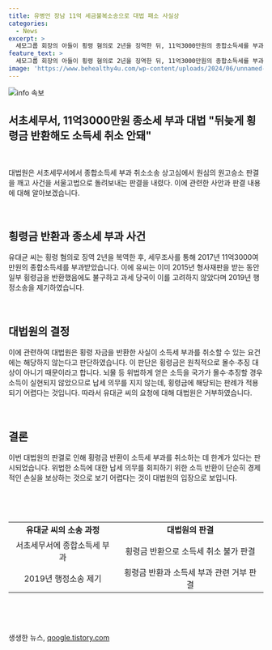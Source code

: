 ```yaml
---
title: 유병언 장남 11억 세금불복소송으로 대법 패소 사실상
categories:
  - News
excerpt: >
  세모그룹 회장의 아들이 횡령 혐의로 2년을 징역한 뒤, 11억3000만원의 종합소득세를 부과받은 사건이 대법원에서 재판결되었다. 유대균 씨는 횡령금을 반환했음에도 소득세가 취소되지 않아 소송을 제기했으나 대법원은 패소 판결을 내렸다. 대법원은 뇌물 등 위법하게 얻은 소득의 경우에는 납세 의무를 지지 않지만, 횡령금은 몰수·추징 대상이 아니라는 판례에 따라 소득세 취소를 할 수 없다고 판단했다.
feature_text: >
  세모그룹 회장의 아들이 횡령 혐의로 2년을 징역한 뒤, 11억3000만원의 종합소득세를 부과받은 사건이 대법원에서 재판결되었다. 유대균 씨는 횡령금을 반환했음에도 소득세가 취소되지 않아 소송을 제기했으나 대법원은 패소 판결을 내렸다. 대법원은 뇌물 등 위법하게 얻은 소득의 경우에는 납세 의무를 지지 않지만, 횡령금은 몰수·추징 대상이 아니라는 판례에 따라 소득세 취소를 할 수 없다고 판단했다.
image: 'https://www.behealthy4u.com/wp-content/uploads/2024/06/unnamed-file.png'
---
```


<p><img src="https://www.behealthy4u.com/wp-content/uploads/2024/06/unnamed-file.png" alt="info 속보" /></p>

<h2 data-ke-size="size26">서초세무서, 11억3000만원 종소세 부과 대법 "뒤늦게 횡령금 반환해도 소득세 취소 안돼"</h2>

<p data-ke-size="size16">&nbsp;</p>

<p data-ke-size="size16">대법원은 서초세무서에서 종합소득세 부과 취소소송 상고심에서 원심의 원고승소 판결을 깨고 사건을 서울고법으로 돌려보내는 판결을 내렸다. 이에 관련한 사안과 판결 내용에 대해 알아보겠습니다.</p>

<p data-ke-size="size16">&nbsp;</p>

<h2 data-ke-size="size24">횡령금 반환과 종소세 부과 사건</h2>

<p data-ke-size="size16">유대균 씨는 횡령 혐의로 징역 2년을 복역한 후, 세무조사를 통해 2017년 11억3000여만원의 종합소득세를 부과받았습니다. 이에 유씨는 이미 2015년 형사재판을 받는 동안 일부 횡령금을 반환했음에도 불구하고 과세 당국이 이를 고려하지 않았다며 2019년 행정소송을 제기하였습니다.</p>

<p data-ke-size="size16">&nbsp;</p>

<h2 data-ke-size="size24">대법원의 결정</h2>

<p data-ke-size="size16">이에 관련하여 대법원은 횡령 자금을 반환한 사실이 소득세 부과를 취소할 수 있는 요건에는 해당하지 않는다고 판단하였습니다. 이 판단은 횡령금은 원칙적으로 몰수·추징 대상이 아니기 때문이라고 합니다. 뇌물 등 위법하게 얻은 소득을 국가가 몰수·추징할 경우 소득이 실현되지 않았으므로 납세 의무를 지지 않는데, 횡령금에 해당되는 판례가 적용되기 어렵다는 것입니다. 따라서 유대균 씨의 요청에 대해 대법원은 거부하였습니다.</p>

<p data-ke-size="size16">&nbsp;</p>

<h2 data-ke-size="size24">결론</h2>

<p data-ke-size="size16">이번 대법원의 판결로 인해 횡령금 반환이 소득세 부과를 취소하는 데 한계가 있다는 판시되었습니다. 위법한 소득에 대한 납세 의무를 회피하기 위한 소득 반환이 단순히 경제적인 손실을 보상하는 것으로 보기 어렵다는 것이 대법원의 입장으로 보입니다.</p>

<p data-ke-size="size16">&nbsp;</p>

<p data-ke-size="size16">&nbsp;</p>

<table>
    <tbody>
        <tr>
            <td style="text-align: center; height: 17px;"><b>유대균 씨의 소송 과정</b></td>
            <td style="text-align: center; height: 17px;"><b>대법원의 판결</b></td>
        </tr>
        <tr>
            <td style="text-align: center; height: 17px;">서초세무서에 종합소득세 부과</td>
            <td style="text-align: center; height: 17px;">횡령금 반환으로 소득세 취소 불가 판결</td>
        </tr>
        <tr>
            <td style="text-align: center; height: 17px;">2019년 행정소송 제기</td>
            <td style="text-align: center; height: 17px;">횡령금 반환과 소득세 부과 관련 거부 판결</td>
        </tr>
    </tbody>
</table>

<p data-ke-size="size16">&nbsp;</p>

<p data-ke-size="size16">&nbsp;</p>
생생한 뉴스, <a href="https://qoogle.tistory.com" rel="dofollow">qoogle.tistory.com</a>



